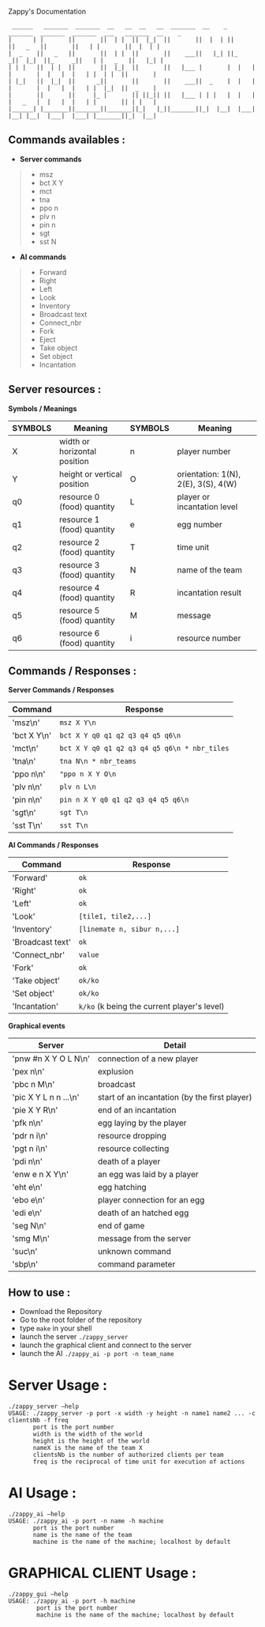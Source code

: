 Zappy's Documentation

```
 ______   _______  _______  __   __  __   __  _______  __    _  _______  _______  _______  ___   _______  __    _ 
|      | |       ||       ||  | |  ||  |_|  ||       ||  |  | ||       ||   _   ||       ||   | |       ||  |  | |
|  _    ||   _   ||       ||  | |  ||       ||    ___||   |_| ||_     _||  |_|  ||_     _||   | |   _   ||   |_| |
| | |   ||  | |  ||       ||  |_|  ||       ||   |___ |       |  |   |  |       |  |   |  |   | |  | |  ||       |
| |_|   ||  |_|  ||      _||       ||       ||    ___||  _    |  |   |  |       |  |   |  |   | |  |_|  ||  _    |
|       ||       ||     |_ |       || ||_|| ||   |___ | | |   |  |   |  |   _   |  |   |  |   | |       || | |   |
|______| |_______||_______||_______||_|   |_||_______||_|  |__|  |___|  |__| |__|  |___|  |___| |_______||_|  |__|
```

## Commands availables : 

- **Server commands**

>- msz
>- bct X Y
>- mct
>- tna
>- ppo n
>- plv n
>- pin n
>- sgt
>- sst N

- **AI commands**

>- Forward
>- Right
>- Left
>- Look
>- Inventory
>- Broadcast text
>- Connect_nbr
>- Fork
>- Eject
>- Take object
>- Set object
>- Incantation



## Server resources :

**Symbols / Meanings**

|SYMBOLS         |Meaning                            |SYMBOLS         |Meaning                              |
|----------------|-----------------------------------|----------------|-------------------------------------|
| X              | width or horizontal position      | n              | player number                       |
| Y              | height or vertical position       | O              | orientation: 1(N), 2(E), 3(S), 4(W) |
| q0             | resource 0 (food) quantity        | L              | player or incantation level         |
| q1             | resource 1 (food) quantity        | e              | egg number                          |
| q2             | resource 2 (food) quantity        | T              | time unit                           |
| q3             | resource 3 (food) quantity        | N              | name of the team                    |
| q4             | resource 4 (food) quantity        | R              | incantation result                  |
| q5             | resource 5 (food) quantity        | M              | message                             |
| q6             | resource 6 (food) quantity        | i              | resource number                     |


## Commands / Responses :

**Server Commands / Responses**

|Command         |Response                                    |
|----------------|--------------------------------------------|
|'msz\n'         |`msz X Y\n`                                 |
|'bct X Y\n'     |`bct X Y q0 q1 q2 q3 q4 q5 q6\n`            |
|'mct\n'         |`bct X Y q0 q1 q2 q3 q4 q5 q6\n * nbr_tiles`|
|'tna\n'         |`tna N\n * nbr_teams`                       |
|'ppo n\n'       |`"ppo n X Y O\n`                            |
|'plv n\n'       |`plv n L\n`                                 |
|'pin n\n'       |`pin n X Y q0 q1 q2 q3 q4 q5 q6\n`          |
|'sgt\n'         |`sgt T\n`                                   |
|'sst T\n'       |`sst T\n`                                   |




**AI Commands / Responses**

|Command         |Response                                    |
|----------------|--------------------------------------------|
|'Forward'       |`ok`                                        |
|'Right'         |`ok`                                        |
|'Left'          |`ok`                                        |
|'Look'          |`[tile1, tile2,...]`                        |
|'Inventory'     |`[linemate n, sibur n,...]`                 |
|'Broadcast text'|`ok`                                        |
|'Connect_nbr'   |`value`                                     |
|'Fork'          |`ok`                                        |
|'Take object'   |`ok/ko`                                     |
|'Set object'    |`ok/ko`                                     |
|'Incantation'   |`k/ko` (k being the current player's level) |




**Graphical events**

|Server               |Detail                                         |
|---------------------|-----------------------------------------------|
|'pnw #n X Y O L N\n' |connection of a new player                     |
|'pex n\n'            |explusion                                      |
|'pbc n M\n'          |broadcast                                      |
|'pic X Y L n n ...\n'|start of an incantation (by the first player)  |
|'pie X Y R\n'        |end of an incantation                          |
|'pfk n\n'            |egg laying by the player                       |
|'pdr n i\n'          |resource dropping                              |
|'pgt n i\n'          |resource collecting                            |
|'pdi n\n'            |death of a player                              |
|'enw e n X Y\n'      |an egg was laid by a player                    |
|'eht e\n'            |egg hatching                                   |
|'ebo e\n'            |player connection for an egg                   |
|'edi e\n'            |death of an hatched egg                        |
|'seg N\n'            |end of game                                    |
|'smg M\n'            |message from the server                        |
|'suc\n'              |unknown command                                |
|'sbp\n'              | command parameter                             |


## How to use :

- Download the Repository
- Go to the root folder of the repository
- type ```make``` in your shell
- launch the server ```./zappy_server```
- launch the graphical client and connect to the server
- launch the AI ```./zappy_ai -p port -n team_name```


# Server Usage :

```
./zappy_server –help
USAGE: ./zappy_server -p port -x width -y height -n name1 name2 ... -c clientsNb -f freq
       port is the port number
       width is the width of the world
       height is the height of the world
       nameX is the name of the team X
       clientsNb is the number of authorized clients per team
       freq is the reciprocal of time unit for execution of actions
```

# AI Usage :

```
./zappy_ai –help
USAGE: ./zappy_ai -p port -n name -h machine
       port is the port number
       name is the name of the team
       machine is the name of the machine; localhost by default
```

# GRAPHICAL CLIENT Usage :

```
./zappy_gui –help
USAGE: ./zappy_ai -p port -h machine
        port is the port number
        machine is the name of the machine; localhost by default
```
